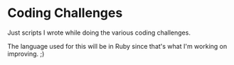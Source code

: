 # Coding Challenges 

Just scripts I wrote while doing the various coding challenges.

The language used for this will be in Ruby since that's what I'm working on improving. ;)
